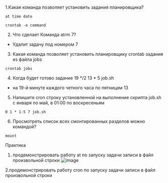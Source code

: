 1.Какая команда позволяет установить задания планировщика?

 ```at time date```
 
 ```crontab -e command```
 
2. Что сделает Команда atrm 7?

  - Удалит задачу под номером 7
  
3. Какая команда позволяет установить планировщику crontab задания из файла jobs

 ```crontab jobs```
 
4. Когда будет готово задание 19 */2 13 * 5 job.sh 

 - на 19-й минуте каждого четного часа по пятницам 13
 
5. Напишите cron строку установленной на выполнение скрипта job.sh с января по май, в 01:00 по воскресеньям
  ```
  0 1 * 1-5 7 job.sh
  ```
6. Просмотреть список всех смонтированных разделов можно командой?
  ```
mount
  ```
  
 Практика
 1. продемонстрировать работу at по запуску задачи записи в файл произвольной строки
 ![image](https://user-images.githubusercontent.com/69429895/167309929-41e4a233-76f3-4f70-b2d1-5ee85d0c0a67.png)


 2.продемонстрировать работу cron по запуску задачи записи в файл произвольной строки


